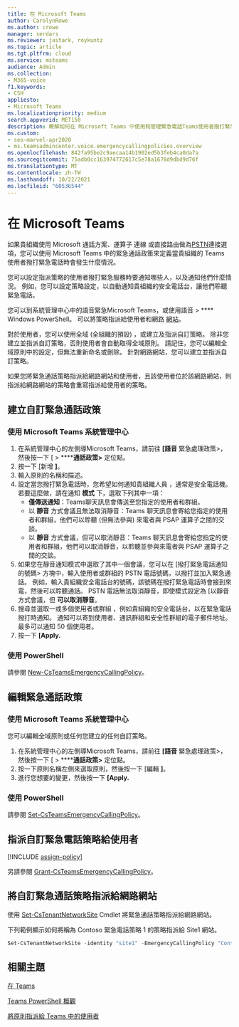 ```yaml
---
title: 在 Microsoft Teams
author: CarolynRowe
ms.author: crowe
manager: serdars
ms.reviewer: jastark, roykuntz
ms.topic: article
ms.tgt.pltfrm: cloud
ms.service: msteams
audience: Admin
ms.collection:
- M365-voice
f1.keywords:
- CSH
appliesto:
- Microsoft Teams
ms.localizationpriority: medium
search.appverid: MET150
description: 瞭解如何在 Microsoft Teams 中使用和管理緊急電話Teams使用者撥打緊急電話時會發生什麼情況。
ms.custom:
- seo-marvel-apr2020
- ms.teamsadmincenter.voice.emergencycallingpolicies.overview
ms.openlocfilehash: 842fa95be2c9aecaa14b1902ed5b3feb4ca0da7a
ms.sourcegitcommit: 75adb0cc163974772617c5e78a1678d9dbd9d76f
ms.translationtype: MT
ms.contentlocale: zh-TW
ms.lasthandoff: 10/22/2021
ms.locfileid: "60536544"
---
```

# <a name="manage-emergency-calling-policies-in-microsoft-teams"></a>在 Microsoft Teams

如果貴組織使用 Microsoft 通話方案、運算子 連線 或直接路由做為[PSTN](pstn-connectivity.md)連接選項，您可以使用 Microsoft Teams 中的緊急通話政策來定義當貴組織的 Teams 使用者撥打緊急電話時會發生什麼情況。

您可以設定指派策略的使用者撥打緊急服務時要通知哪些人，以及通知他們什麼情況。 例如，您可以設定策略設定，以自動通知貴組織的安全電話台，讓他們聆聽緊急電話。  

您可以到系統管理中心中的語音緊急Microsoft Teams，或使用語音  >  **** Windows PowerShell。 可以將策略指派給使用者和網路 [網站](cloud-voice-network-settings.md)。

對於使用者，您可以使用全域 (全組織的預設) ，或建立及指派自訂策略。 除非您建立並指派自訂策略，否則使用者會自動取得全域原則。 請記住，您可以編輯全域原則中的設定，但無法重新命名或刪除。 針對網路網站，您可以建立並指派自訂策略。

如果您將緊急通話策略指派給網路網站和使用者，且該使用者位於該網路網站，則指派給網路網站的策略會重寫指派給使用者的策略。

## <a name="create-a-custom-emergency-calling-policy"></a>建立自訂緊急通話政策

### <a name="using-the-microsoft-teams-admin-center"></a>使用 Microsoft Teams 系統管理中心

1. 在系統管理中心的左側導Microsoft Teams，請前往 **[語音** 緊急處理政策>，然後按一下 [  >  ******通話政策>** 定位點。
2. 按一下 [新增 **]**。
3. 輸入原則的名稱和描述。
4. 設定當您撥打緊急電話時，您希望如何通知貴組織人員 ，通常是安全電話機。 若要這麼做，請在通知 **模式** 下，選取下列其中一項：
    - **僅傳送通知**：Teams聊天訊息會傳送至您指定的使用者和群組。
    - 以 **靜音** 方式會議且無法取消靜音：Teams 聊天訊息會寄給您指定的使用者和群組，他們可以聆聽 (但無法參與) 來電者與 PSAP 運算子之間的交談。
    - 以 **靜音** 方式會議，但可以取消靜音：Teams 聊天訊息會寄給您指定的使用者和群組，他們可以取消靜音，以聆聽並參與來電者與 PSAP 運算子之間的交談。
5.  如果您在靜音通知模式中選取了其中一個會議，您可以在 [撥打緊急電話通知的號碼> 方塊中，輸入使用者或群組的 PSTN 電話號碼，以撥打並加入緊急通話。 例如，輸入貴組織安全電話台的號碼，該號碼在撥打緊急電話時會接到來電，然後可以聆聽通話。 PSTN 電話無法取消靜音，即使模式設定為 [以靜音方式會議，但 **可以取消靜音**。
6. 搜尋並選取一或多個使用者或群組 ，例如貴組織的安全電話台，以在緊急電話撥打時通知。  通知可以寄到使用者、通訊群組和安全性群組的電子郵件地址。 最多可以通知 50 個使用者。
7. 按一下 **[Apply.**

### <a name="using-powershell"></a>使用 PowerShell

請參閱 [New-CsTeamsEmergencyCallingPolicy](/powershell/module/skype/new-csteamsemergencycallingpolicy)。

## <a name="edit-an-emergency-calling-policy"></a>編輯緊急通話政策

### <a name="using-the-microsoft-teams-admin-center"></a>使用 Microsoft Teams 系統管理中心

您可以編輯全域原則或任何您建立的任何自訂策略。

1. 在系統管理中心的左側導Microsoft Teams，請前往 **[語音** 緊急處理政策>，然後按一下 [  >  ******通話政策>** 定位點。
2. 按一下原則名稱左側來選取原則，然後按一下 [編輯 **]**。
3. 進行您想要的變更，然後按一下 **[Apply.**

### <a name="using-powershell"></a>使用 PowerShell

請參閱 [Set-CsTeamsEmergencyCallingPolicy](/powershell/module/skype/set-csteamsemergencycallingpolicy)。

## <a name="assign-a-custom-emergency-calling-policy-to-users"></a>指派自訂緊急電話策略給使用者

[!INCLUDE [assign-policy](includes/assign-policy.md)]

另請參閱 [Grant-CsTeamsEmergencyCallingPolicy](/powershell/module/skype/grant-csteamsemergencycallingpolicy)。

## <a name="assign-a-custom-emergency-calling-policy-to-a-network-site"></a>將自訂緊急通話策略指派給網路網站

使用 [Set-CsTenantNetworkSite](/powershell/module/skype/set-cstenantnetworksite) Cmdlet 將緊急通話策略指派給網路網站。

下列範例顯示如何將稱為 Contoso 緊急電話策略 1 的策略指派給 Site1 網站。

```powershell
Set-CsTenantNetworkSite -identity "site1" -EmergencyCallingPolicy "Contoso Emergency Calling Policy 1"
```

## <a name="related-topics"></a>相關主題

[在 Teams](manage-emergency-call-routing-policies.md)

[Teams PowerShell 概觀](teams-powershell-overview.md)

[將原則指派給 Teams 中的使用者](assign-policies.md)